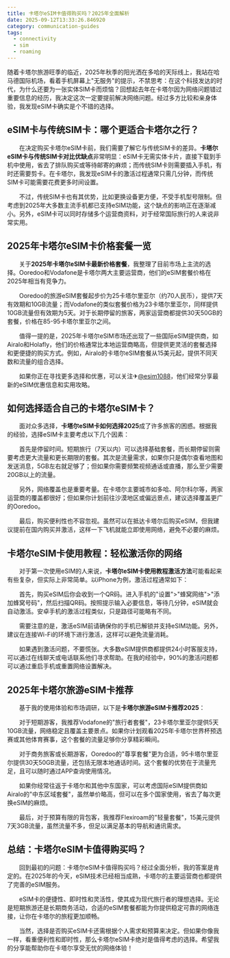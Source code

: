 ```yaml
---
title: 卡塔尔eSIM卡值得购买吗？2025年全面解析
date: 2025-09-12T13:33:26.846920
category: communication-guides
tags:
  - connectivity
  - sim
  - roaming
---
```


随着卡塔尔旅游旺季的临近，2025年秋季的阳光洒在多哈的天际线上，我站在哈马德国际机场，看着手机屏幕上"无服务"的提示，不禁思考：在这个科技发达的时代，为什么还要为一张实体SIM卡而烦恼？回想起去年在卡塔尔因为网络问题错过重要信息的经历，我决定这次一定要提前解决网络问题。经过多方比较和亲身体验，我发现eSIM卡确实是个不错的选择。

## eSIM卡与传统SIM卡：哪个更适合卡塔尔之行？

　　在决定购买卡塔尔eSIM卡前，我们需要了解它与传统SIM卡的差异。**卡塔尔eSIM卡与传统SIM卡对比优缺点**非常明显：eSIM卡无需实体卡片，直接下载到手机中使用，省去了排队购买或等待邮寄的麻烦；而传统SIM卡则需要插入手机，有时还需要剪卡。在卡塔尔，我发现eSIM卡的激活过程通常只需几分钟，而传统SIM卡可能需要花费更多时间设置。

　　不过，传统SIM卡也有其优势，比如更换设备更方便，不受手机型号限制。但考虑到2025年大多数主流手机都已支持eSIM功能，这个缺点的影响正在逐渐减小。另外，eSIM卡可以同时存储多个运营商资料，对于经常国际旅行的人来说非常实用。

## 2025年卡塔尔eSIM卡价格套餐一览

　　关于**2025年卡塔尔eSIM卡最新价格套餐**，我整理了目前市场上主流的选择。Ooredoo和Vodafone是卡塔尔两大主要运营商，他们的eSIM套餐价格在2025年相当有竞争力。

　　Ooredoo的旅游eSIM套餐起步价为25卡塔尔里亚尔（约70人民币），提供7天有效期和10GB流量；而Vodafone的类似套餐价格为23卡塔尔里亚尔，同样提供10GB流量但有效期为5天。对于长期停留的旅客，两家运营商都提供30天50GB的套餐，价格在85-95卡塔尔里亚尔之间。

　　值得一提的是，2025年卡塔尔eSIM市场还出现了一些国际eSIM提供商，如Airalo和Holafly，他们的价格通常比本地运营商略高，但提供更灵活的套餐选择和更便捷的购买方式。例如，Airalo的卡塔尔eSIM套餐从15美元起，提供不同天数和流量的组合选择。

　　如果你正在寻找更多选择和优惠，可以关注✈[@esim1088](https://t.me/s/esim1088)，他们经常分享最新的eSIM优惠信息和实用攻略。

## 如何选择适合自己的卡塔尔eSIM卡？

　　面对众多选择，**卡塔尔eSIM卡如何选择2025**成了许多旅客的困惑。根据我的经验，选择eSIM卡主要考虑以下几个因素：

　　首先是停留时间。短期旅行（7天以内）可以选择基础套餐，而长期停留则需要考虑更大流量和更长期限的套餐。其次是流量需求，如果你只是偶尔查看地图和发送消息，5GB左右就足够了；但如果你需要频繁视频通话或直播，那么至少需要20GB以上的流量。

　　另外，网络覆盖也是重要考量。在卡塔尔主要城市如多哈、阿尔科尔等，两家运营商的覆盖都很好；但如果你计划前往沙漠地区或偏远景点，建议选择覆盖更广的Ooredoo。

　　最后，购买便利性也不容忽视。虽然可以在抵达卡塔尔后购买eSIM，但我建议提前在国内购买并激活，这样一下飞机就能立即使用网络，避免不必要的麻烦。

## 卡塔尔eSIM卡使用教程：轻松激活你的网络

　　对于第一次使用eSIM的人来说，**卡塔尔eSIM卡使用教程激活方法**可能看起来有些复杂，但实际上非常简单。以iPhone为例，激活过程通常如下：

　　首先，购买eSIM后你会收到一个QR码。进入手机的"设置">"蜂窝网络">"添加蜂窝号码"，然后扫描QR码。按照提示输入必要信息，等待几分钟，eSIM就会自动激活。安卓手机的激活过程类似，只是路径可能略有不同。

　　需要注意的是，激活eSIM前请确保你的手机已解锁并支持eSIM功能。另外，建议在连接Wi-Fi的环境下进行激活，这样可以避免流量消耗。

　　如果遇到激活问题，不要慌张。大多数eSIM提供商都提供24小时客服支持，可以通过在线聊天或电话联系他们寻求帮助。在我的经验中，90%的激活问题都可以通过重启手机或重置网络设置解决。

## 2025年卡塔尔旅游eSIM卡推荐

　　基于我的使用体验和市场调研，以下是**卡塔尔旅游eSIM卡推荐2025**：

　　对于短期游客，我推荐Vodafone的"旅行者套餐"，23卡塔尔里亚尔提供5天10GB流量，网络稳定且覆盖主要景点。如果你计划观看2025年卡塔尔世界杯预选赛或其他体育赛事，这个套餐的流量足够你分享精彩瞬间。

　　对于商务旅客或长期游客，Ooredoo的"尊享套餐"更为合适，95卡塔尔里亚尔提供30天50GB流量，还包括无限本地通话时间。这个套餐的优势在于流量充足，且可以随时通过APP查询使用情况。

　　如果你经常往返于卡塔尔和其他中东国家，可以考虑国际eSIM提供商如Airalo的"中东区域套餐"，虽然单价略高，但可以在多个国家使用，省去了每次更换eSIM的麻烦。

　　最后，对于预算有限的背包客，我推荐Flexiroam的"轻量套餐"，15美元提供7天3GB流量，虽然流量不多，但足以满足基本的导航和通讯需求。

## 总结：卡塔尔eSIM卡值得购买吗？

　　回到最初的问题：卡塔尔eSIM卡值得购买吗？经过全面分析，我的答案是肯定的。在2025年的今天，eSIM技术已经相当成熟，卡塔尔的主要运营商也都提供了完善的eSIM服务。

　　eSIM卡的便捷性、即时性和灵活性，使其成为现代旅行者的理想选择。无论是短期旅游还是长期商务活动，合适的eSIM套餐都能为你提供稳定可靠的网络连接，让你在卡塔尔的旅程更加顺畅。

　　当然，选择是否购买eSIM卡还需根据个人需求和预算来决定。但如果你像我一样，看重便利性和即时性，那么卡塔尔eSIM卡绝对是值得考虑的选择。希望我的分享能帮助你在卡塔尔享受无忧的网络体验！